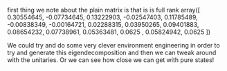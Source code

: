 first thing we note about the plain matrix is that is is full rank
array([ 0.30554645, -0.07734645,  0.13222903, -0.02547403,  0.11785489,
       -0.00838349, -0.00164721,  0.02288315,  0.03950265,  0.09401883,
        0.08654232,  0.07738961,  0.05363481,  0.0625    ,  0.05824942,
        0.0625    ])

 We could try and do some very clever environment engineering in order to try and generate this eigendecomposition and then we can tweak around with the unitaries. Or we can see how close we can get with pure states!